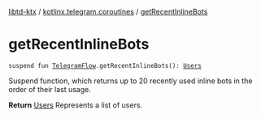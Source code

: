 [libtd-ktx](../index.md) / [kotlinx.telegram.coroutines](index.md) / [getRecentInlineBots](./get-recent-inline-bots.md)

# getRecentInlineBots

`suspend fun `[`TelegramFlow`](../kotlinx.telegram.core/-telegram-flow/index.md)`.getRecentInlineBots(): `[`Users`](https://tdlibx.github.io/td/docs/org/drinkless/td/libcore/telegram/TdApi.Users.html)

Suspend function, which returns up to 20 recently used inline bots in the order of their last
usage.

**Return**
[Users](https://tdlibx.github.io/td/docs/org/drinkless/td/libcore/telegram/TdApi.Users.html) Represents a list of users.


